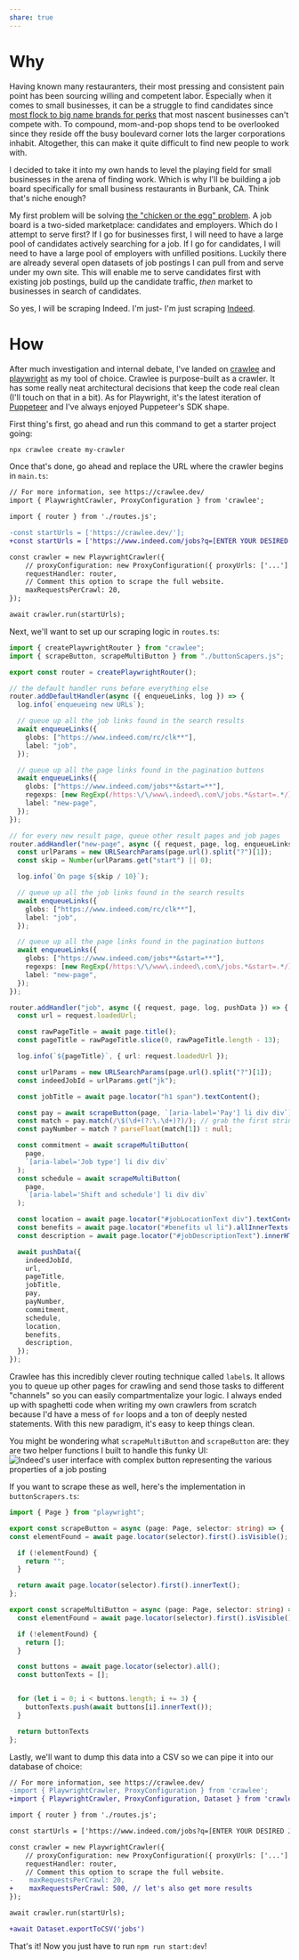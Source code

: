```yaml
---
share: true
---
```

# Why
Having known many restauranters, their most pressing and consistent pain point has been sourcing willing and competent labor. Especially when it comes to small businesses, it can be a struggle to find candidates since [most flock to big name brands for perks](https://www.starbucksbenefits.com/en-us/home/stock-savings/future-roast-401k/) that most nascent businesses can't compete with. To compound, mom-and-pop shops tend to be overlooked since they reside off the busy boulevard corner lots the larger corporations inhabit. Altogether, this can make it quite difficult to find new people to work with.

I decided to take it into my own hands to level the playing field for small businesses in the arena of finding work. Which is why I'll be building a job board specifically for small business restaurants in Burbank, CA. Think that's niche enough?

My first problem will be solving [the "chicken or the egg" problem](https://www.growthmentor.com/glossary/chicken-and-egg-problem/#:~:text=The%20problem%20occurs%20when%20a,of%20both%20buyers%20and%20sellers.). A job board is a two-sided marketplace: candidates and employers. Which do I attempt to serve first? If I go for businesses first, I will need to have a large pool of candidates actively searching for a job. If I go for candidates, I will need to have a large pool of employers with unfilled positions. Luckily there are already several open datasets of job postings I can pull from and serve under my own site. This will enable me to serve candidates first with existing job postings, build up the candidate traffic, *then* market to businesses in search of candidates. 

So yes, I will be scraping Indeed. I'm just- I'm just scraping [Indeed](https://www.indeed.com/).
# How
After much investigation and internal debate, I've landed on [crawlee](https://crawlee.dev/) and [playwright](https://playwright.dev/) as my tool of choice. Crawlee is purpose-built as a crawler. It has some really neat architectural decisions that keep the code real clean (I'll touch on that in a bit). As for Playwright, it's the latest iteration of [Puppeteer](https://pptr.dev/) and I've always enjoyed Puppeteer's SDK shape.

First thing's first, go ahead and run this command to get a starter project going:
```bash
npx crawlee create my-crawler
```

Once that's done, go ahead and replace the URL where the crawler begins in `main.ts`:
```diff
// For more information, see https://crawlee.dev/
import { PlaywrightCrawler, ProxyConfiguration } from 'crawlee';

import { router } from './routes.js';

-const startUrls = ['https://crawlee.dev/'];
+const startUrls = ['https://www.indeed.com/jobs?q=[ENTER YOUR DESIRED JOB HERE]&l=Burbank%2C+CA&radius=35'];

const crawler = new PlaywrightCrawler({
    // proxyConfiguration: new ProxyConfiguration({ proxyUrls: ['...'] }),
    requestHandler: router,
    // Comment this option to scrape the full website.
    maxRequestsPerCrawl: 20,
});

await crawler.run(startUrls);
```

Next, we'll want to set up our scraping logic in `routes.ts`:
```ts
import { createPlaywrightRouter } from "crawlee";
import { scrapeButton, scrapeMultiButton } from "./buttonScapers.js";

export const router = createPlaywrightRouter();

// the default handler runs before everything else
router.addDefaultHandler(async ({ enqueueLinks, log }) => {
  log.info(`enqueueing new URLs`);

  // queue up all the job links found in the search results
  await enqueueLinks({
    globs: ["https://www.indeed.com/rc/clk**"],
    label: "job",
  });

  // queue up all the page links found in the pagination buttons
  await enqueueLinks({
    globs: ["https://www.indeed.com/jobs**&start=**"],
    regexps: [new RegExp(/https:\/\/www\.indeed\.com\/jobs.*&start=.*/)],
    label: "new-page",
  });
});

// for every new result page, queue other result pages and job pages
router.addHandler("new-page", async ({ request, page, log, enqueueLinks }) => {
  const urlParams = new URLSearchParams(page.url().split("?")[1]);
  const skip = Number(urlParams.get("start") || 0);

  log.info(`On page ${skip / 10}`);

  // queue up all the job links found in the search results
  await enqueueLinks({
    globs: ["https://www.indeed.com/rc/clk**"],
    label: "job",
  });

  // queue up all the page links found in the pagination buttons
  await enqueueLinks({
    globs: ["https://www.indeed.com/jobs**&start=**"],
    regexps: [new RegExp(/https:\/\/www\.indeed\.com\/jobs.*&start=.*/)],
    label: "new-page",
  });
});

router.addHandler("job", async ({ request, page, log, pushData }) => {
  const url = request.loadedUrl;

  const rawPageTitle = await page.title();
  const pageTitle = rawPageTitle.slice(0, rawPageTitle.length - 13);

  log.info(`${pageTitle}`, { url: request.loadedUrl });

  const urlParams = new URLSearchParams(page.url().split("?")[1]);
  const indeedJobId = urlParams.get("jk");

  const jobTitle = await page.locator("h1 span").textContent();

  const pay = await scrapeButton(page, `[aria-label='Pay'] li div div`);
  const match = pay.match(/\$(\d+(?:\.\d+)?)/); // grab the first string to match `$[NUMBER]`
  const payNumber = match ? parseFloat(match[1]) : null;

  const commitment = await scrapeMultiButton(
    page,
    `[aria-label='Job type'] li div div`
  );
  const schedule = await scrapeMultiButton(
    page,
    `[aria-label='Shift and schedule'] li div div`
  );

  const location = await page.locator("#jobLocationText div").textContent();
  const benefits = await page.locator("#benefits ul li").allInnerTexts();
  const description = await page.locator("#jobDescriptionText").innerHTML();

  await pushData({
    indeedJobId,
    url,
    pageTitle,
    jobTitle,
    pay,
    payNumber,
    commitment,
    schedule,
    location,
    benefits,
    description,
  });
});
```

Crawlee has this incredibly clever routing technique called `label`s. It allows you to queue up other pages for crawling and send those tasks to different "channels" so you can easily compartmentalize your logic. I always ended up with spaghetti code when writing my own crawlers from scratch because I'd have a mess of `for` loops and a ton of deeply nested statements. With this new paradigm, it's easy to keep things clean.

You might be wondering what `scrapeMultiButton` and `scrapeButton` are: they are two helper functions I built to handle this funky UI:
![ Indeed's user interface with complex button representing the various properties of a job posting](./assets/indeed-screnshot.png)

If you want to scrape these as well, here's the implementation in `buttonScrapers.ts`:
```ts
import { Page } from "playwright";

export const scrapeButton = async (page: Page, selector: string) => {
const elementFound = await page.locator(selector).first().isVisible();

  if (!elementFound) {
    return "";
  }

  return await page.locator(selector).first().innerText();
};

export const scrapeMultiButton = async (page: Page, selector: string) => {
  const elementFound = await page.locator(selector).first().isVisible();

  if (!elementFound) {
    return [];
  }

  const buttons = await page.locator(selector).all();
  const buttonTexts = [];


  for (let i = 0; i < buttons.length; i += 3) {
    buttonTexts.push(await buttons[i].innerText());
  }

  return buttonTexts
};
```

Lastly, we'll want to dump this data into a CSV so we can pipe it into our database of choice:
```diff
// For more information, see https://crawlee.dev/
-import { PlaywrightCrawler, ProxyConfiguration } from 'crawlee';
+import { PlaywrightCrawler, ProxyConfiguration, Dataset } from 'crawlee';

import { router } from './routes.js';

const startUrls = ['https://www.indeed.com/jobs?q=[ENTER YOUR DESIRED JOB HERE]&l=Burbank%2C+CA&radius=35'];

const crawler = new PlaywrightCrawler({
    // proxyConfiguration: new ProxyConfiguration({ proxyUrls: ['...'] }),
    requestHandler: router,
    // Comment this option to scrape the full website.
-    maxRequestsPerCrawl: 20,
+    maxRequestsPerCrawl: 500, // let's also get more results
});

await crawler.run(startUrls);

+await Dataset.exportToCSV('jobs')
```

That's it! Now you just have to run `npm run start:dev`!